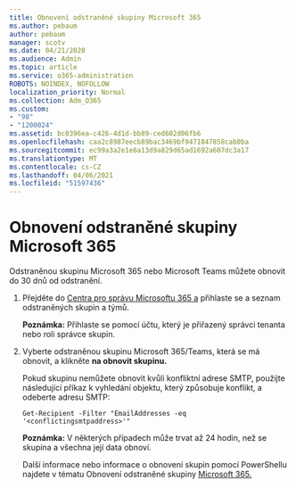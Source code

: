 ```yaml
---
title: Obnovení odstraněné skupiny Microsoft 365
ms.author: pebaum
author: pebaum
manager: scotv
ms.date: 04/21/2020
ms.audience: Admin
ms.topic: article
ms.service: o365-administration
ROBOTS: NOINDEX, NOFOLLOW
localization_priority: Normal
ms.collection: Adm_O365
ms.custom:
- "98"
- "1200024"
ms.assetid: bc0396ea-c426-4d1d-bb89-ced602d06fb6
ms.openlocfilehash: caa2c8987eecb89bac3469bf9471847858cab0ba
ms.sourcegitcommit: ec99a3a2e1e6a13d9a829d65ad1692a607dc3a17
ms.translationtype: MT
ms.contentlocale: cs-CZ
ms.lasthandoff: 04/06/2021
ms.locfileid: "51597436"
---
```

# <a name="restore-a-deleted-microsoft-365-group"></a>Obnovení odstraněné skupiny Microsoft 365

Odstraněnou skupinu Microsoft 365 nebo Microsoft Teams můžete obnovit do 30 dnů od odstranění.

1. Přejděte do [Centra pro správu Microsoftu 365 a](https://aka.ms/RestoreDeletedGroup) přihlaste se a seznam odstraněných skupin a týmů.

    **Poznámka:** Přihlaste se pomocí účtu, který je přiřazený správci tenanta nebo roli správce skupin.

1. Vyberte odstraněnou skupinu Microsoft 365/Teams, která se má obnovit, a klikněte **na obnovit skupinu.**

    Pokud skupinu nemůžete obnovit kvůli konfliktní adrese SMTP, použijte následující příkaz k vyhledání objektu, který způsobuje konflikt, a odeberte adresu SMTP:

    `Get-Recipient -Filter "EmailAddresses -eq '<conflictingsmtpaddress>'"`

    **Poznámka:** V některých případech může trvat až 24 hodin, než se skupina a všechna její data obnoví.

    Další informace nebo informace o obnovení skupin pomocí PowerShellu najdete v tématu Obnovení odstraněné skupiny [Microsoft 365.](https://go.microsoft.com/fwlink/?linkid=867802)